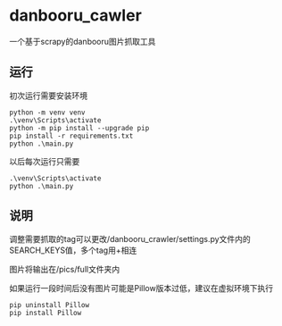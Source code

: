 # danbooru_cawler 
一个基于scrapy的danbooru图片抓取工具

## 运行

初次运行需要安装环境

```
python -m venv venv
.\venv\Scripts\activate
python -m pip install --upgrade pip
pip install -r requirements.txt
python .\main.py
```

以后每次运行只需要

```
.\venv\Scripts\activate
python .\main.py
```

## 说明

调整需要抓取的tag可以更改/danbooru_crawler/settings.py文件内的SEARCH_KEYS值，多个tag用+相连

图片将输出在/pics/full文件夹内

如果运行一段时间后没有图片可能是Pillow版本过低，建议在虚拟环境下执行
```
pip uninstall Pillow
pip install Pillow
```